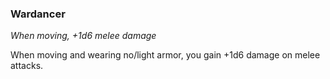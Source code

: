 
### Wardancer

_When moving, +1d6 melee damage_

When moving and wearing no/light armor, you gain +1d6 damage on melee attacks.
